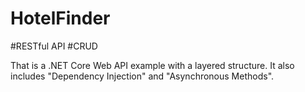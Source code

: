 # HotelFinder
#RESTful API
#CRUD

That is a .NET Core Web API example with a layered structure. It also includes "Dependency Injection" and "Asynchronous Methods".
